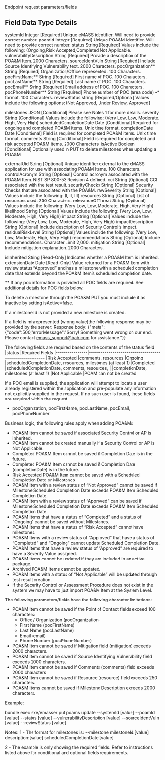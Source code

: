 Endpoint request parameters/fields

Field                   Data Type  Details
-------------------------------------------------------------------------------------------------
systemId                 Integer   [Required] Unique eMASS identifier. Will need to provide correct number.
poamId                   Integer   [Required] Unique POA&M identifier. Will need to provide correct number.
status                   String    [Required] Values include the following: (Ongoing,Risk Accepted,Completed,Not Applicable.
vulnerabilityDescription String    [Required] Provide a description of the POA&M Item. 2000 Characters.
sourceIdentVuln          String    [Required] Include Source Identifying Vulnerability text. 2000 Characters.
pocOrganization**        String    [Required] Organization/Office represented. 100 Characters.
pocFirstName**           String    [Required] First name of POC. 100 Characters.
pocLastName**            String    [Required] Last name of POC. 100 Characters.
pocEmail**               String    [Required] Email address of POC. 100 Characters.
pocPhoneNumber**         String    [Required] Phone number of POC (area code) ***-**** format. 100 Characters.
reviewStatus             string    [Required/Optional] Values include the following options: (Not Approved, Under Review, Approved]

milestones               JSON      [Conditional] Please see Notes 1 for more details.
severity                 String    [Conditional] Values include the following: (Very Low, Low, Moderate, High, Very High)
scheduledCompletionDate  Date      [Conditional] Required for ongoing and completed POA&M items. Unix time format.
completionDate           Date      [Conditional] Field is required for completed POA&M items. Unix time format.
comments                 String    [Conditional] Field is required for completed and risk accepted POA&M items. 2000 Characters.
isActive                 Boolean   [Conditional] Optionally used in PUT to delete milestones when updating a POA&M

externalUid              String    [Optional] Unique identifier external to the eMASS application for use with associating POA&M Items. 100 Characters.
controlAcronym           String    [Optional] Control acronym associated with the POA&M Item. NIST SP 800-53 Revision 4 defined.
cci                      String    [Optional] CCI associated with the test result.
securityChecks           String    [Optional] Security Checks that are associated with the POA&M.
rawSeverity              String    [Optional] Values include the following: (I, II, III)
resources                String    [Optional] List of resources used. 250 Characters.
relevanceOfThreat        String    [Optional] Values include the following: (Very Low, Low, Moderate, High, Very High)
likelihood               String    [Optional] Values include the following: (Very Low, Low, Moderate, High, Very High)
impact                   String    [Optional] Values include the following: (Very Low, Low, Moderate, High, Very High)
impactDescription        String    [Optional] Include description of Security Control’s impact.
residualRiskLevel        String    [Optional] Values include the following: (Very Low, Low, Moderate, High, Very High)
recommendations          String    [Optional] Include recommendations. Character Limit 2,000.
mitigation               String    [Optional] Include mitigation explanation. 2000 Characters.

isInherited              String    [Read-Only] Indicates whether a POA&M Item is inherited.
extensionDate            Date      [Read-Only] Value returned for a POA&M Item with review status “Approved” and has a milestone
                                               with a scheduled completion date that extends beyond the POA&M Item’s scheduled completion date.

** If any poc information is provided all POC fields are required. See additional details for POC fields below.

To delete a milestone through the POA&M PUT you must include it as inactive by setting isActive=false.

If a milestone Id is not provided a new milestone is created. 

If a field is misrepresented (wrong value)the following response may be provided by the server:
Response body: {"meta":{"code":500,"errorMessage":"Sorry! Something went wrong on our end. Please contact emass_support@bah.com for assistance."}}

The following fields are required based on the contents of the status field
  |status          |Required Fields
  |----------------|--------------------------------------------------------
  |Risk Accepted   |comments, resources
  |Ongoing         |scheduledCompletionDate, resources, milestones (at least 1)
  |Completed       |scheduledCompletionDate, comments, resources,
  |                |completionDate, milestones (at least 1)
  |Not Applicable  |POAM can not be created

If a POC email is supplied, the application will attempt to locate a user
already registered within the application and pre-populate any information
not explicitly supplied in the request. If no such user is found, these
fields are required within the request.
  - pocOrganization, pocFirstName, pocLastName, pocEmail, pocPhoneNumber

Business logic, the following rules apply when adding POA&Ms

- POA&M Item cannot be saved if associated Security Control or AP is inherited.
- POA&M Item cannot be created manually if a Security Control or AP is Not Applicable.
- Completed POA&M Item cannot be saved if Completion Date is in the future.
- Completed POA&M Item cannot be saved if Completion Date (completionDate) is in the future.
- Risk Accepted POA&M Item cannot be saved with a Scheduled Completion Date or Milestones
- POA&M Item with a review status of “Not Approved” cannot be saved if Milestone Scheduled Completion Date exceeds POA&M Item  Scheduled Completion Date.
- POA&M Item with a review status of “Approved” can be saved if Milestone Scheduled Completion Date exceeds POA&M Item Scheduled Completion Date.
- POA&M Items that have a status of “Completed” and a status of “Ongoing” cannot be saved without Milestones.
- POA&M Items that have a status of “Risk Accepted” cannot have milestones.
- POA&M Items with a review status of “Approved” that have a status of “Completed” and “Ongoing” cannot update Scheduled Completion Date.
- POA&M Items that have a review status of “Approved” are required to have a Severity Value assigned.
- POA&M Items cannot be updated if they are included in an active package.
- Archived POA&M Items cannot be updated.
- POA&M Items with a status of “Not Applicable” will be updated through test result creation.
- If the Security Control or Assessment Procedure does not exist in the system we may have to just import POA&M Item at the System Level.


The following parameters/fields have the following character limitations:
- POA&M Item cannot be saved if the Point of Contact fields exceed 100 characters:
  - Office / Organization (pocOrganization)
  - First Name            (pocFirstName)
  - Last Name             (pocLastName)
  - Email                 (email)
  - Phone Number          (pocPhoneNumber)
- POA&M Item cannot be saved if Mitigation field (mitigation) exceeds 2000 characters.
- POA&M Item cannot be saved if Source Identifying Vulnerability field exceeds 2000 characters.
- POA&M Item cannot be saved if Comments (comments) field exceeds 2000 characters 
- POA&M Item cannot be saved if Resource (resource) field exceeds 250 characters.
- POA&M Items cannot be saved if Milestone Description exceeds 2000 characters.

Example:

bundle exec exe/emasser put poams update --systemId [value] --poamId [value] --status [value] --vulnerabilityDescription [value] --sourceIdentVuln [value] --reviewStatus [value]

Notes:
1 - The format for milestones is:
    --milestone milestoneId:[value] description:[value] scheduledCompletionDate:[value]

2 - The example is only showing the required fields. Refer to instructions listed above for conditional and optional fields requirements.

